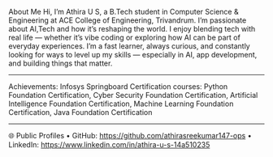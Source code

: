 About Me
Hi, I’m Athira U S, a B.Tech student in Computer Science  & Engineering at ACE College of Engineering, Trivandrum.
I’m passionate about AI,Tech and how it’s reshaping the world. I enjoy blending tech with real life — whether it’s vibe coding or exploring how AI can be part of everyday experiences.
I’m a fast learner, always curious, and constantly looking for ways to level up my skills — especially in AI, app development, and building things that matter.
________________________________________
Achievements:
Infosys Springboard Certification courses:
Python Foundation Certification,
Cyber Security Foundation Certification,
Artificial Intelligence Foundation Certification,
Machine Learning Foundation Certification,
Java Foundation Certification 
________________________________________
🌐 Public Profiles
•	GitHub: https://github.com/athirasreekumar147-ops
•	LinkedIn: https://www.linkedin.com/in/athira-u-s-14a510235